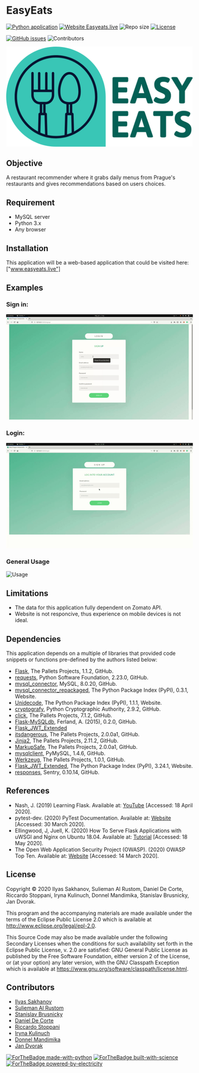 # EasyEats



[![Python application](https://github.com/Slemanof/easyeats.live/workflows/Python%20application/badge.svg)](https://github.com/Slemanof/easyeats.live/actions?query=workflow%3A%22Python+application%22)
[![Website Easyeats.live](https://img.shields.io/website?down_color=red&down_message=Offline&up_color=green&up_message=Online&url=http%3A%2F%2Feasyeats.live%2F)](http://easyeats.live/)
![Repo size](https://img.shields.io/github/repo-size/Slemanof/easyeats.live)
[![License](https://img.shields.io/github/license/Slemanof/easyeats.live)](https://github.com/Slemanof/easyeats.live/blob/master/LICENSE)

[![GitHub issues](https://img.shields.io/github/issues/Slemanof/easyeats.live)](https://github.com/Slemanof/easyeats.live/issues)
![Contributors](https://img.shields.io/github/contributors/Slemanof/easyeats.live)

[![Logo](https://github.com/Slemanof/easyeats.live/blob/develop/flask_application/app/static/img/logo.png)](https://easyeats.live/)




## Objective

A restaurant recommender where it grabs daily menus from Prague's restaurants
and gives recommendations based on users choices.

## Requirement

* MySQL server
* Python 3.x
* Any browser

## Installation

This application will be a web-based application that could be visited here:
 ["www.easyeats.live"]

## Examples

### Sign in:
![Signup](usage-example/Signup.gif)

### Login:
![Login](usage-example/Login.gif)

### General Usage
![Usage](usage-example/Usage.gif)

## Limitations

* The data for this application fully dependent on Zomato API.
* Website is not responcive, thus experience on mobile devices is not ideal.


## Dependencies

This application depends on a multiple of libraries that provided code snippets
or functions pre-defined by the authors listed below:

* [Flask](https://github.com/pallets/flask), The Pallets Projects, 1.1.2, GitHub.
* [requests](https://github.com/psf/requests), Python Software Foundation, 2.23.0, GitHub.
* [mysql_connector](https://github.com/mysql/mysql-connector-python), MySQL, 8.0.20, GitHub.
* [mysql_connector_repackaged](https://pypi.org/project/mysql-connector-repackaged/), The Python Package Index (PyPI), 0.3.1, Website. 
* [Unidecode](https://pypi.org/project/Unidecode/), The Python Package Index (PyPI), 1.1.1, Website.
* [cryptografy](https://github.com/pyca/cryptography), Python Cryptographic Authority, 2.9.2, GitHub.
* [click](https://github.com/pallets/click), The Pallets Projects, 7.1.2, GitHub.
* [Flask-MySQLdb](https://github.com/admiralobvious/flask-mysqldb), Ferland, A. (2015), 0.2.0, GitHub.
* [Flask_JWT_Extended](https://pypi.org/project/Flask-JWT-Extended/)
* [itsdangerous](https://github.com/pallets/itsdangerous), The Pallets Projects, 2.0.0a1, GitHub.
* [Jinja2](https://github.com/pallets/jinja), The Pallets Projects, 2.11.2, GitHub.
* [MarkupSafe](https://github.com/pallets/markupsafe), The Pallets Projects, 2.0.0a1, GitHub.
* [mysqlclient](https://github.com/PyMySQL/mysqlclient-python), PyMySQL, 1.4.6, GitHub.
* [Werkzeug](https://github.com/pallets/werkzeug), The Pallets Projects, 1.0.1, GitHub.
* [Flask_JWT_Extended](https://pypi.org/project/Flask-JWT-Extended/), The Python Package Index (PyPI), 3.24.1, Website.
* [responses](https://github.com/getsentry/responses), Sentry, 0.10.14, GitHub.

## References

* Nash, J. (2019) Learning Flask. Available at: [YouTube](https://www.youtube.com/watch?v=BUmUV8YOzgM&list=PLF2JzgCW6-YY_TZCmBrbOpgx5pSNBD0_L&index=1) [Accessed: 18 April 2020].
* pytest-dev. (2020) PyTest Documentation. Available at: [Website](https://docs.pytest.org/en/latest/contents.html#full-pytest-documentation) [Accessed: 30 March 2020].
* Ellingwood, J, Juell, K. (2020) How To Serve Flask Applications with uWSGI and Nginx on Ubuntu 18.04. Available at: [Tutorial](https://www.digitalocean.com/community/tutorials/how-to-serve-flask-applications-with-uswgi-and-nginx-on-ubuntu-18-04)  [Accessed: 18 May 2020].
* The Open Web Application Security Project (OWASP). (2020) OWASP Top Ten. Available at: [Website](https://owasp.org/www-project-top-ten/) [Accessed: 14 March 2020].

## License

Copyright © 2020 Ilyas Sakhanov, Sulieman Al Rustom, Daniel De Corte,
Riccardo Stoppani, Iryna Kulinuch, Donnel Mandimika, Stanislav Brusnicky, Jan Dvorak.

This program and the accompanying materials are made available under the
terms of the Eclipse Public License 2.0 which is available at
http://www.eclipse.org/legal/epl-2.0.

This Source Code may also be made available under the following Secondary
Licenses when the conditions for such availability set forth in the Eclipse
Public License, v. 2.0 are satisfied: GNU General Public License as published by
the Free Software Foundation, either version 2 of the License, or (at your
option) any later version, with the GNU Classpath Exception which is available
at https://www.gnu.org/software/classpath/license.html.

## Contributors

- [Ilyas Sakhanov](https://github.com/ilyassakhanov)
- [Sulieman Al Rustom](https://github.com/Slemanof)
- [Stanislav Brusnicky](https://github.com/Stanley008)
- [Daniel De Corte](https://github.com/DeCortez)
- [Riccardo Stoppani](https://github.com/riccardosl)
- [Iryna Kulinuch](https://github.com/irinakulinich3712)
- [Donnel Mandimika](https://github.com/donnelmandimika)
- [Jan Dvorak](https://github.com/jandvorak-dot)

[![ForTheBadge made-with-python](http://ForTheBadge.com/images/badges/made-with-python.svg)](https://www.python.org/)
[![ForTheBadge built-with-science](http://ForTheBadge.com/images/badges/built-with-science.svg)](https://GitHub.com/Slemanof)
[![ForTheBadge powered-by-electricity](http://ForTheBadge.com/images/badges/powered-by-electricity.svg)](http://easyeats.live)
